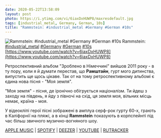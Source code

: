 ```yaml
---
date: 2020-05-22T13:58:09
layout: post
photo: https://i.ytimg.com/vi/6iaxDxHUWP8/maxresdefault.jpg
tags: [industrial_metal, Germany, German, 10s]
title: "Rammstein: #industrial_metal #Germany #German #10s"
---
```

![Rammstein: #industrial_metal #Germany #German #10s](https://i.ytimg.com/vi/6iaxDxHUWP8/maxresdefault.jpg)
Rammstein: [#industrial_metal](/tags/#industrial_metal) [#Germany](/tags/#Germany) [#German](/tags/#German) [#10s](/tags/#10s) [https://www.youtube.com/watch?v=6iaxDxHUWP8](https://www.youtube.com/watch?v=6iaxDxHUWP8)

Ретроспективний альбом &quot;Зроблено в Німеччині&quot; вийшов 2011 року - в ту пору, коли я й думати перестав, що **Рамштайн**, гурт мого дитинства, випустить ще щось цікаве. Так от на тому ретроспективному альбомі є єдина нова пісня - &quot;Моя земля&quot;.

&quot;Моя земля&quot; - пісня, де іронічно обігрується націоналізм. Ти йдеш з заходу на південь, я йду з півночі на схід, ця земля моя, вільних місць немає, країна - моя.

У відеокліпі герої пісні зображені в амплуа серф-рок гурту 60-х, грають в Каліфорнії на пляжі, а в кінці **Rammstein** показують в корпспейнті під час більш звичного музично-вогняного шоу.

[APPLE MUSIC](https://music.apple.com/us/album/mein-land-ep/479060660) \| [SPOTIFY](https://open.spotify.com/album/7DlkDvsOE2qYTMDCKOC9q8) \| [DEEZER](https://www.deezer.com/album/1336799?utm_source=deezer&amp;utm_content=album-1336799&amp;utm_term=1601611822_1590145018&amp;utm_medium=web) \| [YOUTUBE](https://www.youtube.com/playlist?list=PLHNJ-KVQOW-Lm5ggblo1x8bfC8RVZZo3I) \| [RUTRACKER](https://rutracker.org/forum/viewtopic.php?t=5732323)